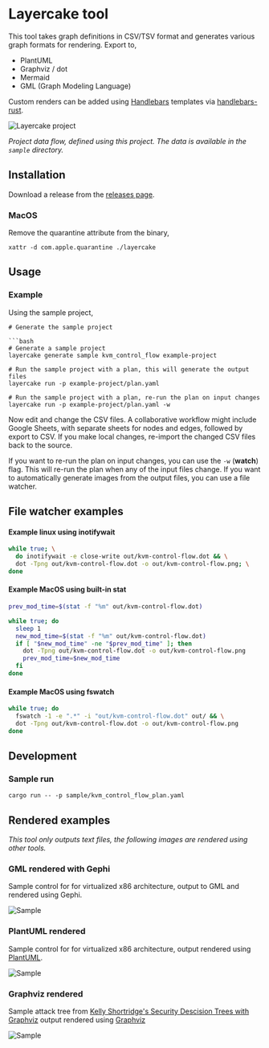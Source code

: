 # Layercake tool

This tool takes graph definitions in CSV/TSV format and generates various graph formats for rendering.
Export to,

 - PlantUML
 - Graphviz / dot
 - Mermaid
 - GML (Graph Modeling Language)

Custom renders can be added using [Handlebars](https://handlebarsjs.com/) templates via [handlebars-rust](https://docs.rs/handlebars/latest/handlebars/).

![Layercake project](images/layercake-project.svg)

_Project data flow, defined using this project. The data is available in the `sample` directory._

## Installation

Download a release from the [releases page](https://github.com/michiel/layercake-tool/releases).

### MacOS

Remove the quarantine attribute from the binary,
```
xattr -d com.apple.quarantine ./layercake
```
## Usage

### Example

Using the sample project,

```
# Generate the sample project

```bash
# Generate a sample project
layercake generate sample kvm_control_flow example-project

# Run the sample project with a plan, this will generate the output files
layercake run -p example-project/plan.yaml 

# Run the sample project with a plan, re-run the plan on input changes
layercake run -p example-project/plan.yaml -w
```

Now edit and change the CSV files. A collaborative workflow might include Google Sheets, with separate sheets for nodes and edges, followed by export to CSV. If you make local changes, re-import the changed CSV files back to the source.

If you want to re-run the plan on input changes, you can use the `-w` (**watch**) flag. This will re-run the plan when any of the input files change. If you want to automatically generate images 
from the output files, you can use a file watcher.

## File watcher examples

#### Example linux using inotifywait

```bash
while true; \
  do inotifywait -e close-write out/kvm-control-flow.dot && \
  dot -Tpng out/kvm-control-flow.dot -o out/kvm-control-flow.png; \
done
```

#### Example MacOS using built-in stat

```bash
prev_mod_time=$(stat -f "%m" out/kvm-control-flow.dot)                                                                                                                                                                                                                                                                                                [0/1306]

while true; do                                                                         
  sleep 1                                                                              
  new_mod_time=$(stat -f "%m" out/kvm-control-flow.dot)
  if [ "$new_mod_time" -ne "$prev_mod_time" ]; then
    dot -Tpng out/kvm-control-flow.dot -o out/kvm-control-flow.png
    prev_mod_time=$new_mod_time                                                                                                                                                                                                                                                                                                                               
  fi                                                                                                                                                                                                                                                                                                                                                          
done
```

#### Example MacOS using fswatch

```bash
while true; do
  fswatch -1 -e ".*" -i "out/kvm-control-flow.dot" out/ && \
  dot -Tpng out/kvm-control-flow.dot -o out/kvm-control-flow.png
done
```

## Development

### Sample run

```
cargo run -- -p sample/kvm_control_flow_plan.yaml
```

## Rendered examples

_This tool only outputs text files, the following images are rendered using other tools._

### GML rendered with Gephi
Sample control for for virtualized x86 architecture, output to GML and rendered using Gephi.

![Sample](images/sample-gml-gephi.png)

### PlantUML rendered
Sample control for for virtualized x86 architecture, output rendered using [PlantUML](https://plantuml.com/).

![Sample](images/kvm-plantuml.svg)

### Graphviz rendered
Sample attack tree from [Kelly Shortridge's Security Descision Trees with Graphviz](https://kellyshortridge.com/blog/posts/security-decision-trees-with-graphviz/) output rendered using [Graphviz](https://graphviz.org/)

![Sample](images/attack-tree.svg)




